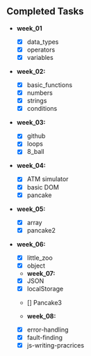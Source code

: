 ## Completed Tasks

- **week_01**

  - [x] data_types
  - [x] operators
  - [x] variables

- **week_02:**

  - [x] basic_functions
  - [x] numbers
  - [x] strings
  - [x] conditions

- **week_03:**

  - [x] github
  - [x] loops
  - [x] 8_ball

- **week_04:**

  - [x] ATM simulator
  - [x] basic DOM
  - [x] pancake

- **week_05:**

  - [x] array
  - [x] pancake2

- **week_06:**

  - [x] little_zoo
  - [x] object

  - **week_07:**

  - [x] JSON
  - [x] localStorage
  - [] Pancake3

  - **week_08:**

  - [x] error-handling
  - [x] fault-finding
  - [x] js-writing-pracrices
